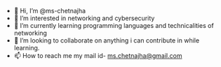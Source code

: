 - 👋 Hi, I’m @ms-chetnajha
- 👀 I’m interested in networking and cybersecurity
- 🌱 I’m currently learning programming languages and technicalities of networking
- 💞️ I’m looking to collaborate on anything i can contribute in while learning.
- 📫 How to reach me  my mail id- ms.chetnajha@gmail.com

<!---
ms-chetnajha/ms-chetnajha is a ✨ special ✨ repository because its `README.md` (this file) appears on your GitHub profile.
You can click the Preview link to take a look at your changes.
--->
